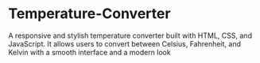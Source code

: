 # Temperature-Converter
A responsive and stylish temperature converter built with HTML, CSS, and JavaScript. It allows users to convert between Celsius, Fahrenheit, and Kelvin with a smooth interface and a modern look
